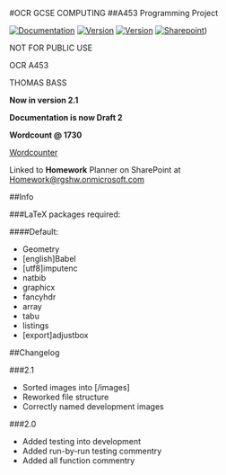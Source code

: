 #OCR GCSE COMPUTING
##A453 Programming Project

[![Documentation](https://img.shields.io/badge/documentation-Draft%202-brightgreen.svg)]()
[![Version](https://img.shields.io/badge/version-2.1-brightgreen.svg)]()
[![Version](https://img.shields.io/badge/wordcount-1730-brightgreen.svg)](http://app.uio.no/ifi/texcount/online.php)
[![Sharepoint](https://img.shields.io/badge/sharepoint-ComputingCoursework-8158f9.svg?style=social)](https://tasks.office.com/rgshw.onmicrosoft.com/en-GB/Home/PlanViews/3Kba8GTx70Cn-PL5xPL38ZYAAMD1))





NOT FOR PUBLIC USE

OCR A453

THOMAS BASS

**Now in version 2.1**

**Documentation is now Draft 2**

**Wordcount @ 1730**

[Wordcounter](http://app.uio.no/ifi/texcount/online.php)

Linked to **Homework** Planner on SharePoint at [Homework@rgshw.onmicrosoft.com](https://tasks.office.com/rgshw.onmicrosoft.com/en-GB/Home/PlanViews/3Kba8GTx70Cn-PL5xPL38ZYAAMD1)


##Info

###LaTeX packages required:

####Default:

* Geometry
* [english]Babel
* [utf8]imputenc
* natbib
* graphicx
* fancyhdr
* array
* tabu
* listings
* [export]adjustbox


##Changelog

###2.1

* Sorted images into [/images]
* Reworked file structure
* Correctly named development images

###2.0

* Added testing into development
* Added run-by-run testing commentry
* Added all function commentry



